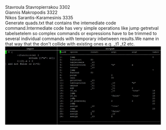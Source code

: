 Stavroula Stavropierrakou 3302<br>
Giannis Makropodis	3322<br>
Nikos Sarantis-Karamesinis 3335<br>
Generate quads.txt that contains the intemediate code command.Intermediate code has very simple operations like jump  getretval tabelsetelem so complex commands or expressions have to be trimmed to several individual commands with temporary inbetween results.We name in that way that the don't collide with existing ones e.q. _t1 _t2 etc.
![quads example](https://github.com/nikkaramessinis/Compilers-and-Languages/blob/master/phase3/phase3_example_output.png)
